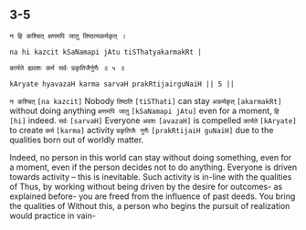 ## 3-5


```shloka-sa
न हि कश्चित् क्षणमपि जातु तिष्ठत्यकर्मकृत् ।
```
```shloka-sa-hk
na hi kazcit kSaNamapi jAtu tiSThatyakarmakRt |
```
```shloka-sa
कार्यते ह्यवशः कर्म सर्वः प्रकृतिजैर्गुणैः ॥ ५ ॥
```
```shloka-sa-hk
kAryate hyavazaH karma sarvaH prakRtijairguNaiH || 5 ||
```

`न कश्चित्` `[na kazcit]` Nobody `तिष्ठति` `[tiSThati]` can stay `अकर्मकृत्` `[akarmakRt]` without doing anything `क्षणमपि जातु` `[kSaNamapi jAtu]` even for a moment, `हि` `[hi]` indeed. `सर्वः` `[sarvaH]` Everyone `अवशः` `[avazaH]` is compelled `कार्यते` `[kAryate]` to create `कर्म` `[karma]` activity `प्रकृतिजैः गुणैः` `[prakRtijaiH guNaiH]` due to the qualities born out of worldly matter.



Indeed, no person in this world can stay without doing something, even for a moment, even if the person decides not to do anything. Everyone is driven towards activity – this is inevitable.
Such activity is in-line with the qualities of 
Thus, by working without being driven by the desire for outcomes- as explained before- you are freed from the influence of past deeds. You bring the qualities of 
Without this, a person who begins the pursuit of realization would practice in vain-


